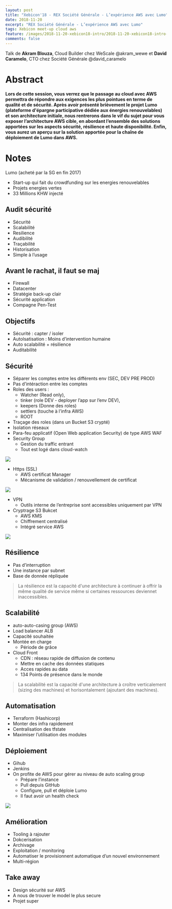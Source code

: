 ```yaml
---
layout: post
title: "Xebicon'18 - REX Société Générale - L’expérience AWS avec Lumo"
date: 2018-11-20
excerpt: "REX Société Générale - L’expérience AWS avec Lumo"
tags: Xebicon meet-up cloud aws
feature: /images/2018-11-20-xebicon18-intro/2018-11-20-xebicon18-intro-affiche.jpg
comments: false
---
```


Talk de __Akram Blouza__, Cloud Builder chez WeScale @akram_wewe et __David Caramelo__, CTO chez Société Générale @david_caramelo

# Abstract
**Lors de cette session, vous verrez que le passage au cloud avec AWS permettra de répondre aux exigences les plus pointues en terme de qualité et de sécurité. Après avoir présenté brièvement le projet Lumo (plateforme d'épargne participative dédiée aux énergies renouvelables) et son architecture initiale, nous rentrerons dans le vif du sujet pour vous exposer l’architecture AWS cible, en abordant l’ensemble des solutions apportées sur les aspects sécurité, résilience et haute disponibilité. Enfin, vous aurez un aperçu sur la solution apportée pour la chaîne de déploiement de Lumo dans AWS.**

# Notes

Lumo (acheté par la SG en fin 2017)
* Start-up qui fait du crowdfunding sur les energies renouvelables
* Projets energies vertes
* 33 Millions KHW injecté

## Audit sécurité
* Sécurité
* Scalabilité
* Resilience
* Audibilité
* Traçabilité
* Historisation
* Simple à l’usage

## Avant le rachat, il faut se maj
* Firewall
* Datacenter
* Stratégie back-up clair
* Sécurité application
* Compagne Pen-Test

## Objectifs
* Sécurité : capter / isoler
* Autolsatisation : Moins d’intervention humaine
* Auto scalabilité + résilience
* Auditabilité


## Sécurité
* Séparer les comptes entre les différents env (SEC, DEV PRE PROD)
* Pas d’intéraction entre les comptes
* Roles des users :
  * Watcher (Read only),
  * tinker (role DEV - deployer l’app sur l’env DEV),
  * keepers (Donne des roles)
  * settlers (touche à l’infra AWS)
  * ROOT
* Traçage des roles (dans un Bucket S3 crypté)
* Isolation réseaux
* Para-feu applicatif (Open Web application Security) de type AWS WAF
* Security Group
  * Gestion du traffic entrant
  * Tout est logé dans cloud-watch

<img src="{{ site.url }}/images/2018-11-20-xebicon18-rex-sg-lumo/security-group.png">

* Https (SSL)
  * AWS certificat Manager
  * Mécanisme de validation / renouvellement de certificat

<img src="{{ site.url }}/images/2018-11-20-xebicon18-rex-sg-lumo/https.png">

* VPN
  * Outils interne de l’entreprise sont accessibles uniquement par VPN
* Cryptrage S3 Bukcet
  * AWS KMS
  * Chiffrement centralisé
  * Intégré service AWS

<img src="{{ site.url }}/images/2018-11-20-xebicon18-rex-sg-lumo/cryptage.png">

## Résilience
* Pas d’interruption
* Une instance par subnet
* Base de donnée répliquée

> La résilience est la capacité d'une architecture à continuer à offrir la même qualité de service même si certaines ressources deviennet inaccessibles.


## Scalabilité
* auto-auto-casing group (AWS)
* Load balancer ALB
* Capacité souhaitée
* Montée en charge
  * Période de grâce
* Cloud Front
  * CDN : réseau rapide de diffusion de contenu
  * Mettre en cache des données statiques
  * Acces rapides au data
  * 134 Points de présence dans le monde

> La scalabilité est la capacité d'une architecture à croître verticalement (sizing des machines) et horisontalement (ajoutant des machines).


## Automatisation
* Terraform (Hashicorp)
* Monter des infra rapidement
* Centralisation des tfstate
* Maximiser l’utilisation des modules

## Déploiement
* Gihub
* Jenkins
* On profite de AWS pour gérer  au niveau de auto scaling group
  * Prépare l’instance
  * Pull depuis GitHub
  * Configure, pull et déploie Lumo
  * Il faut avoir un health check

<img src="{{ site.url }}/images/2018-11-20-xebicon18-rex-sg-lumo/automatisation.png">

## Amélioration
* Tooling à rajouter
* Dokcerisation
* Archivage
* Exploitation / monitoring
* Automatiser le provisionnent automatique d’un nouvel environnement
* Multi-région

## Take away
* Design sécurité sur AWS
* A nous de trouver le model le plus secure
* Projet super
